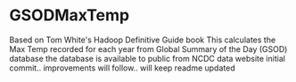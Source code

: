 # GSODMaxTemp
Based on Tom White's Hadoop Definitive Guide book
This calculates the Max Temp recorded for each year
from Global Summary of the Day (GSOD) database
the database is available to public from NCDC data website
initial commit.. improvements will follow.. will keep readme updated
